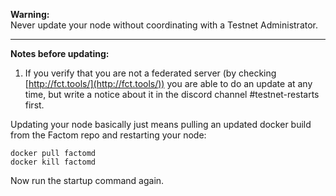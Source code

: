 **Warning:**  
Never update your node without coordinating with a Testnet Administrator.

----
**Notes before updating:**
1. If you verify that you are not a federated server (by checking [http://fct.tools/](http://fct.tools/)) you are able to do an update at any time, but write a notice about it in the discord channel #testnet-restarts first.

Updating your node basically just means pulling an updated docker build from the Factom repo and restarting your node:

    docker pull factomd
    docker kill factomd
    
Now run the startup command again.
